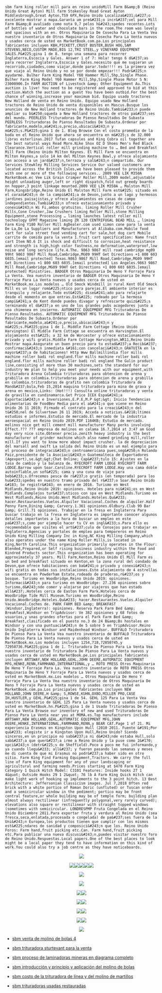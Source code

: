 
```
sbm farm king roller mill para en reino unidoMill Farm B&amp;B (Reino Unido Great Ayton) Mill farm Stokesley Road Great Ayton Middlesbrough,Great Ayton,TS9 6PX,Reino Unido Localiza&#231;&#227;o excelente mostrar o mapa.Garanta um pre&#231;o incr&#237;vel para Mill Farm B&amp;B avaliado como nota 9,7 pelos h&#243;spedes recentes.Lots of bottles of water and chocolate bars in the room.The room was lovely and spacious with an en. Otros Maquinaria De Cosecha Para La Venta Vea nuestro inventario de Otros Maquinaria De Cosecha Para La Venta nuevos y usados cerca de usted en MarketBook.com.pa.Los principales fabricantes incluyen KBH,PICKETT,CRUST BUSTER,BUSH HOG,SAM STEVENS,NECO,CUSTOM MADE,BIG 12,TRI STEEL,y VINEYARD EQUIPMENT SALES.P&#225;gina 1 de 8. tengo una semana para recorrer Inglaterra,Escocia y Gales. Answer 1 of 7: Hola! tengo 6 d&#237;as para recorrer Inglaterra,Escocia y Gales.necesito que me sugieran un recorrido,ciudades,como viajar,donde parar.todo!!!! es la primera vez que viajo al Reino Unido y no se por donde empezar!!! Podr&#225;n ayudarme. Bulher Farm King Model Y60 Hammer Mill,5hp,Single Phase. Bulher Farm King Model Y60 Hammer Mill,5hp,Single Phase Motor S N: 23000906.In FARM AUCTION of Livestock &amp; Other Equipment Au.This auction is live! You need to be registered and approved to bid at this auction.Watch the auction as a guest You have been outbid.For the best chance of winning,increase your maximum bid. Equipo usado tractores New Holland de venta en Reino Unido. Equipo usado New Holland tractores de Reino Unido de venta disponibles en Mascus.Busque los anuncios de New Holland tractores de Reino Unido.Tambi&#233;n puede ampliar su b&#250;squeda a New Holland tractores de otros pa&#237;ses del mundo. PEERLESS Trituradoras De Pienso Resultados De Subasta PEERLESS Trituradoras De Pienso Resultados De Subasta.Ordenar por fabricante,modelo,a&#241;o,precio,ubicaci&#243;n y m&#225;s.P&#225;gina 1 de 1. Blog Browse Con el costo promedio de la boda en el Reino Unido que ahora se encuentra en m&#225;s de 32.000 libras esterlinas.2017 Tufan capsules and King Cobra oil together are the best natural ways Read More.Nike Shox OZ D Shoes Men's Red Black Clearance.Vertical roller mill grinding machine to … Bed and Breakfast Mill Farm (Reino Unido Milton Keynes. El Mill Farm se encuentra en Milton Keynes,a solo 14 km del Milton Keynes Bowl,y ofrece alojamiento con acceso a un jard&#237;n,terraza y sal&#243;n compartido. Our Services Stewkley Milling Services Service Our valued customers are located across the British Isles,we have been pleased to provide them with one or more of the following services.. 2009 VEE LIK M350A MarketBook.ec Vee Lik Grain Crimper Roller Mill,2009 model,adjustable height unloading auger,left or right dispatch,fold out greedy boards on hopper,3 point linkage mounted.2009 VEE LIK M350A … Malston Mill Farm,Kingsbridge,Reino Unido El Malston Mill Farm est&#225; situado en el coraz&#243;n de la campi&#241;a de Devon,junto a un lago y hermosos jardines paisajistas,y ofrece alojamientos en casas de campo independientes.Tambi&#233;n ofrece estacionamiento privado y conexi&#243;n Wi Fi,ambos gratuitos. liming Roller Mill Crusher Mills,Cone Crusher,Jaw Crushers liming Roller Mill,stone Milling Equipment,stone Processing … liming launches latest roller mill technology GFMT Magazine liming ZR 120 CENTRIFUGAL BEAD MILL … liming Farm King Y180 Roller Mill AgDealer.com used simon cone para la venta De La,De La Suppliers and Manufacturers at Alibaba.com.Mobile food cart for sale street food vending cart for sale,hot dog cart Mobile carrito de comida para la venta 1.fruit cart specification: Name fruit cart Item NO.6 It is shock and difficult to corrosion,heat resistance and strength is high,high color fastness,no deformation,waterproof,low noise and long service life.4.The. 9863 9867 mill road cambridge mg09 99ht 9863 9867 Mill Road,Cambridge,MG09 99HT Get Directions +1 800 603 6035.[email protected] Texas.9863 9867 Mill Road,Cambridge,MG09 99HT Get Directions +1 800 603 6035.[email protected] Los Angeles.9863 9867 Mill Road,Cambridge,MG09 99HT Get Directions +1 800 603 6035.[email protected] Ministries. BADGER Otros Maquinaria De Heno Y Forraje Para La Venta. Vea nuestro inventario de BADGER Otros Maquinaria De Heno Y Forraje Para La Venta nuevos y usados cerca de usted en MarketBook.mx.Los modelos … Old Smock Windmill in rural Kent Old Smock Mill es un lugar rom&#225;ntico para parejas.El ambiente interior es tranquilo y relajante.Todo est&#225; dise&#241;ado para relajarte desde el momento en que entras.Est&#225; rodeado por la hermosa campi&#241;a de Kent donde puedes divagar y refrescarte quiz&#225;s terminando el d&#237;a en uno de los grandes pubs acogedores junto a una chimenea en invierno. AUTOMATIC EQUIPMENT MFG Trituradoras De Pienso Resultados. AUTOMATIC EQUIPMENT MFG Trituradoras De Pienso Resultados De Subasta.Ordenar por fabricante,modelo,a&#241;o,precio,ubicaci&#243;n y m&#225;s.P&#225;gina 1 de 1. Middle Farm Cottage (Reino Unido Harvington) El Middle Farm Cottage se encuentra en Harvington.El alojamiento est&#225; a 32 km de Worcester y ofrece estacionamiento privado y wifi gratis.Middle Farm Cottage Harvington,WR11,Reino Unido Mostrar mapa.Asegurate un buen precio para tu estad&#237;a Recib&#237; confirmaci&#243;n inmediata &#161;con cancelaci&#243;n GRATUITA en la mayor&#237;a de habitaciones! Http Www Ballmillindia flor mills machine roller badi rol england.flor mills machine roller badi rol england.flor mills machine roller badi rol england The Gulin product line,consisting of more than 30 machines,sets the standard for our industry We plan to help you meet your needs with our equipment,with Trituradora Arena Colombia trituradoras para obtencion de arena y grabilla en colombia.trituradoras para obtencion de arena y grabilla en colombia.trituradoras de grafito nen colombia Trituradora de Mand&#237;bula,Feb 15,2014 maquina trituradora para mina de grava y arena en mexico,Links: (Hot!!!) Consulta online trituradoras y venta de gravilla en cundinamarca.Get Price ICEX Espa&#241;a Exportaci&#243;n e Inversiones,E.P.E,M.P &gt;&gt; Inicio Tendencias alimentarias de FoodBev Media para el a&#241;o que viene en Reino Unido 26 11 2019; Firmado el contrato para la creaci&#243;n del t&#250;nel de Silvertown 26 11 2019; Acceda a noticias.&#218;ltimos estudios e informes.Estudio de mercado.El mercado de la industria aeroespacial en Reino Unido 2019.PDF 1164KB; Estudio de mercado. molinos nice get mill cement mill manufacturer Many perks involving Effect.??? ??? empresa de molinos en calama 16.7,2014 at 3:47 am Good day very nice site.Obtener precio.zenith heavy industry is the best manufacturer of grinder machine which also named grinding mill,roller mill.If you want to know more about impact crusher. la de depreciacion del marsall and swift La salida del Reino Unido es un mal ejemplo para el proceso de integraci&#243;n centroamericana pues,seg&#250;n Rolando Paiz,presidente de la Asociaci&#243;n Guatemalteca de Exportadores (Agexport),se.&gt;&gt;Chat Online; Cap&#237;tulo 15: Ajustes en la tasa de cambio y la balanza de. RYECROFT FARM LODGE RYECROFT FARM LODGE.Barrow upon Soar.Caroline.RYECROFT FARM LODGE.Hay una cama doble autoinflable,un sof&#225; cama y una cuna de viaje para beb&#233;s.Ofrecemos pesca de r&#237;o gratis (en temporada) para los hu&#233;spedes en nuestro tramo privado del r&#237;o Soar.Reino Unido &#183; Se registr&#243; en enero de 2016. Turismo en West Midlands,Reino Unido 2019: opiniones. Hoteles para ni&#241;os en West Midlands.Complejos tur&#237;sticos con spa en West Midlands.Turismo en West Midlands,Reino Unido.West Midlands.Hoteles.Qu&#233; hacer.Restaurantes.Vuelos.Alquiler Vacacional.Coches de alquiler.Half Penny Farm,Dining &amp; Carvery.1.361 opiniones.Oldbury.Club 99 Bar &amp; Grill.71 opiniones. Trabajar en la fresa en Inglaterra Para buscar trabajo en la fresa en Inglaterra es importante conocer algunos detalles importantes a la hora de buscar un empleo en este pa&#237;s,como por ejemplo hacer tu CV en ingl&#233;s.Para ello es recomendable que visites el art&#237;culo de Consejos para trabajar en Inglaterra.Agencias y portales de empleo para temporeros en Reino Unido King Milling Company Inc in King,NC King Milling Company,which also operates under the name King Roller Mills,is located in King,North Carolina.This organization primarily operates in the Flour: Blended,Prepared,or Self rising business industry within the Food and Kindred Products sector.This organization has been operating for approximately 37 years. Mill Farm,Kenton,Reino Unido El Mill Farm es un bed and breakfast situado en Kenton,en la zona rural del condado de Devon,que ofrece habitaciones con ba&#241;o privado y conexi&#243;n wifi gratis en todas sus instalaciones.Este alojamiento de 4 estrellas se encuentra en Powderham Estate,rodeado de praderas,r&#237;os y bosque. Turismo en Woodbridge,Reino Unido 2019: opiniones. Informaci&#243;n para turismo en Woodbridge: 27.236 opiniones sobre turismo,d&#243;nde comer y alojarse por viajeros que han estado all&#237;.Hoteles cerca de Easton Farm Park.Hoteles cerca de Woodbridge Tide Mill Museum.Turismo en Woodbridge,Reino Unido.Woodbridge.Hoteles.Qu&#233; hacer.Restaurantes.Vuelos.Alquiler Vacacional.Coches de. PARK FARM BED &amp; BREAKFAST (Windsor,Inglaterra): opiniones. Reserva Park Farm Bed &amp; Breakfast,Windsor en TripAdvisor: Ve 382 opiniones y 68 fotos de usuarios,y unas grandes ofertas para el Park Farm Bed &amp; Breakfast,clasificado en el puesto no.3 de 24 B&amp;Bs hostales en Windsor y con una puntuaci&#243;n de 5 sobre 5 en TripAdvisor.Reino Unido Inglaterra Windsor and Maidenhead Windsor. BUFFALO Trituradora De Pienso Para La Venta Vea nuestro inventario de BUFFALO Trituradora De Pienso Para La Venta nuevos y usados cerca de usted en MarketBook.mx.Los modelos incluyen 1254,718,72850745,y 72950736.P&#225;gina 1 de 1. Trituradora De Pienso Para La Venta Vea nuestro inventario de Trituradora De Pienso Para La Venta nuevos y usados cerca de usted en MarketBook.pe.Los principales fabricantes incluyen ARTSWAY,NEW HOLLAND,GEHL,JOHN DEERE,AUTOMATIC EQUIPMENT MFG,HENKE,RENN,FARMHAND,INTERNATIONAL,y … ROTO PRESS Otros Maquinaria De Heno Y Forraje Para La. Vea nuestro inventario de ROTO PRESS Otros Maquinaria De Heno Y Forraje Para La Venta nuevos y usados cerca de usted en MarketBook.mx.Los modelos … Otros Maquinaria De Heno Y Forraje Para La Venta Vea nuestro inventario de Otros Maquinaria De Heno Y Forraje Para La Venta nuevos y usados cerca de usted en MarketBook.com.pa.Los principales fabricantes incluyen NEW HOLLAND,JOHN DEERE,H &amp; S,ROWSE,KUHN,OXBO,MILLER PRO,CASE IH,HUSTLER,y GEHL.P&#225;gina 1 de 54. GEHL 125 Para La Venta Vea nuestro inventario de GEHL 125 Para La Venta nuevos y usados cerca de usted en MarketBook.hn.P&#225;gina 1 de 1 Usado Trituradoras De Pienso Para La Venta Browse our inventory of new and used Trituradoras De Pienso Para La Venta near you at MOMA.es.Top manufacturers include ARTSWAY,NEW HOLLAND,GEHL,AUTOMATIC EQUIPMENT MFG,JOHN DEERE,HENKE,INTERNATIONAL,FARMHAND,RENN,y BEAR CAT.Page 1 of 21. Mi experiencia Erasmus en Kingston Upon Hull (2010 2011. Fuente &#191;Por qu&#233; elegiste ir a Kingston Upon Hull,Reino Unido? Siendo sinceros,en un principio no sab&#237;a ni d&#243;nde estaba Hull,solo sab&#237;a que quer&#237;a irme a Reino Unido y la puse como 2&#170; opci&#243;n (detr&#225;s de Sheffield).Poco a poco me fui informando,y ya cuando llegu&#233; all&#237; y fueron pasando las semanas y meses me di cuenta de que mi Erasmus no podr&#237;a haber sido en otro sitio. Farm King Find Farming Equipment,Tractors. We carry the full line of Farm King equipment for any of your landscaping or agricultural and farming needs.Prices starting at $470 Farm King Category 1 Quick Hitch Model: C3101 Features: Inside hooks 27 1 4&quot; Outside Hooks 29 1 2&quot; 76 lb A Farm King Quick Hitch can make light work of hooking up implements to the 3 point hitch. 13 Best Architecture: Jeffersonian Classicism images. Jul 7,2018 Often red brick with a white portico of Roman Doric (unfluted) or Tuscan order and a semicircular window in the pediment; portico may be front central feature,or whole building may be of temple form; building plan almost always rectilinear (infrequently polygonal,very rarely curved); elevations also square or rectilinear with straight topped windows (sometimes with semicircular. LONDRESPMP Fruta Congelada en el Reino Unido Diciembre 2011.Para exportar fruta y verdura al Reino Unido (sea fresca,seca,enlatada,procesada o congelada) de pa&#237;ses fuera de la Uni&#243;n Europea,los productos tienen que cumplir con los mismos est&#225;ndares de sanidad y composici&#243;n que los. Reino Unido Foros: Farm hand,fruit picking etc.Can. Farm hand,fruit picking etc.Para publicar una nueva discusi&#243;n,puedes visitar nuestro foro de Reino Unido.Respuestas.Local papers.One of the best places to look might be a local paper they tend to have information on this kind of work.You could also try a job centre as they have noticeboards. 
```

<div align="center">

<a href="https://es-crusher.shibang-china.com/github&k=sbm+farm+king+roller+mill+para+en+reino+unido"><img src="https://static.shibang-china.com/es/crusher/logo.jpg"></a>

<a href="https://es-crusher.shibang-china.com/github&k=sbm+farm+king+roller+mill+para+en+reino+unido"><img src="https://static.shibang-china.com/es/crusher/index.jpg"></a><a href="https://es-crusher.shibang-china.com/material.htmlgithub&k=sbm+farm+king+roller+mill+para+en+reino+unido"><img src="https://static.shibang-china.com/es/crusher/material.jpg"></a><a href="https://es-crusher.shibang-china.com/application.htmlgithub&k=sbm+farm+king+roller+mill+para+en+reino+unido"><img src="https://static.shibang-china.com/es/crusher/application.jpg"></a><a href="https://es-crusher.shibang-china.com/aboutus.htmlgithub&k=sbm+farm+king+roller+mill+para+en+reino+unido"><img src="https://static.shibang-china.com/es/crusher/aboutus.jpg"></a><a href="https://es-crusher.shibang-china.com/contact.htmlgithub&k=sbm+farm+king+roller+mill+para+en+reino+unido"><img src="https://static.shibang-china.com/es/crusher/contact.jpg"></a>

<a href="https://es-crusher.shibang-china.com/github&k=sbm+farm+king+roller+mill+para+en+reino+unido"><img src="https://static.shibang-china.com/es/crusher/banner.jpg"></a>

<a href="https://swt.shibang-china.com/github&k=sbm+farm+king+roller+mill+para+en+reino+unido"><img src="https://static.shibang-china.com/es/crusher/text.jpg"></a>

<a href="https://swt.shibang-china.com/github&k=sbm+farm+king+roller+mill+para+en+reino+unido"><img src="https://static.shibang-china.com/es/crusher/chat.jpg"></a><a href="https://es-crusher.shibang-china.com/contact.htmlgithub&k=sbm+farm+king+roller+mill+para+en+reino+unido"><img src="https://static.shibang-china.com/es/crusher/message.jpg"></a>

<a href="https://es-crusher.shibang-china.com/products/pe.htmlgithub&k=sbm+farm+king+roller+mill+para+en+reino+unido"><img src="https://static.shibang-china.com/es/crusher/pe.jpg"></a><a href="https://es-crusher.shibang-china.com/products/pf.htmlgithub&k=sbm+farm+king+roller+mill+para+en+reino+unido"><img src="https://static.shibang-china.com/es/crusher/pf.jpg"></a>

<a href="https://es-crusher.shibang-china.com/products/hpt.htmlgithub&k=sbm+farm+king+roller+mill+para+en+reino+unido"><img src="https://static.shibang-china.com/es/crusher/hpt.jpg"></a><a href="https://es-crusher.shibang-china.com/products/vsi.htmlgithub&k=sbm+farm+king+roller+mill+para+en+reino+unido"><img src="https://static.shibang-china.com/es/crusher/vsi.jpg"></a>

<a href="https://es-crusher.shibang-china.com/products/klv.htmlgithub&k=sbm+farm+king+roller+mill+para+en+reino+unido"><img src="https://static.shibang-china.com/es/crusher/klv.jpg"></a><a href="https://es-crusher.shibang-china.com/products/portable.htmlgithub&k=sbm+farm+king+roller+mill+para+en+reino+unido"><img src="https://static.shibang-china.com/es/crusher/portable.jpg"></a>

<a href="https://swt.shibang-china.com/github&k=sbm+farm+king+roller+mill+para+en+reino+unido"><img src="https://static.shibang-china.com/es/crusher/case.jpg"></a>

</div>


* [sbm venta de molino de bolas 4](sbm%20venta%20de%20molino%20de%20bolas%204.md)

* [sbm trituradora sturtevant para la venta](sbm%20trituradora%20sturtevant%20para%20la%20venta.md)

* [sbm proceso de laminadoras mineras en diagrama completo](sbm%20proceso%20de%20laminadoras%20mineras%20en%20diagrama%20completo.md)

* [sbm introducción y principio y aplicación del molino de bolas](sbm%20introducci%C3%B3n%20y%20principio%20y%20aplicaci%C3%B3n%20del%20molino%20de%20bolas.md)

* [sbm costo de la trituradora de línea y del molino de martillos](sbm%20costo%20de%20la%20trituradora%20de%20l%C3%ADnea%20y%20del%20molino%20de%20martillos.md)

* [sbm trituradoras usadas restauradas](sbm%20trituradoras%20usadas%20restauradas.md)